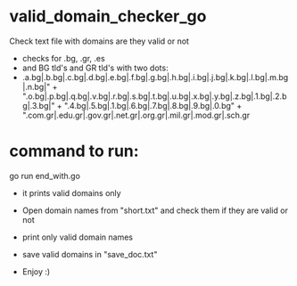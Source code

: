 # valid_domain_checker_go
Check text file with domains are they valid or not
* checks for .bg, .gr, .es
* and BG tld's and GR tld's with two dots:
* .a.bg|.b.bg|.c.bg|.d.bg|.e.bg|.f.bg|.g.bg|.h.bg|.i.bg|.j.bg|.k.bg|.l.bg|.m.bg|.n.bg|" +
            ".o.bg|.p.bg|.q.bg|.v.bg|.r.bg|.s.bg|.t.bg|.u.bg|.x.bg|.y.bg|.z.bg|.1.bg|.2.bg|.3.bg|" +
            ".4.bg|.5.bg|.1.bg|.6.bg|.7.bg|.8.bg|.9.bg|.0.bg" +
            ".com.gr|.edu.gr|.gov.gr|.net.gr|.org.gr|.mil.gr|.mod.gr|.sch.gr

# command to run:
go run end_with.go

* it prints valid domains only

* Open domain names from "short.txt" and check them if they are valid or not
* print only valid domain names
* save valid domains in "save_doc.txt"
* Enjoy :) 

